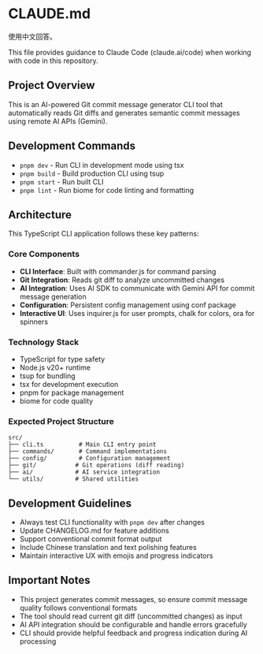# CLAUDE.md

使用中文回答。

This file provides guidance to Claude Code (claude.ai/code) when working with code in this repository.

## Project Overview

This is an AI-powered Git commit message generator CLI tool that automatically reads Git diffs and generates semantic commit messages using remote AI APIs (Gemini).

## Development Commands

- `pnpm dev` - Run CLI in development mode using tsx
- `pnpm build` - Build production CLI using tsup
- `pnpm start` - Run built CLI
- `pnpm lint` - Run biome for code linting and formatting

## Architecture

This TypeScript CLI application follows these key patterns:

### Core Components
- **CLI Interface**: Built with commander.js for command parsing
- **Git Integration**: Reads git diff to analyze uncommitted changes
- **AI Integration**: Uses AI SDK to communicate with Gemini API for commit message generation
- **Configuration**: Persistent config management using conf package
- **Interactive UI**: Uses inquirer.js for user prompts, chalk for colors, ora for spinners

### Technology Stack
- TypeScript for type safety
- Node.js v20+ runtime
- tsup for bundling
- tsx for development execution
- pnpm for package management
- biome for code quality

### Expected Project Structure
```
src/
├── cli.ts          # Main CLI entry point
├── commands/       # Command implementations
├── config/         # Configuration management
├── git/           # Git operations (diff reading)
├── ai/            # AI service integration
└── utils/         # Shared utilities
```

## Development Guidelines

- Always test CLI functionality with `pnpm dev` after changes
- Update CHANGELOG.md for feature additions
- Support conventional commit format output
- Include Chinese translation and text polishing features
- Maintain interactive UX with emojis and progress indicators

## Important Notes

- This project generates commit messages, so ensure commit message quality follows conventional formats
- The tool should read current git diff (uncommitted changes) as input
- AI API integration should be configurable and handle errors gracefully
- CLI should provide helpful feedback and progress indication during AI processing